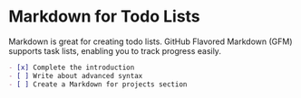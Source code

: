 # Markdown for Todo Lists

Markdown is great for creating todo lists. GitHub Flavored Markdown (GFM) supports task lists, enabling you to track progress easily.

```markdown
- [x] Complete the introduction
- [ ] Write about advanced syntax
- [ ] Create a Markdown for projects section
